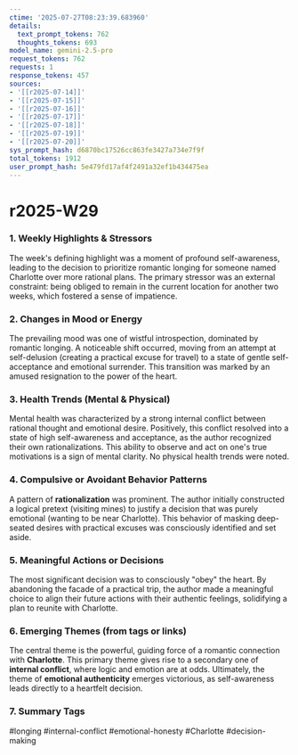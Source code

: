 ```yaml
---
ctime: '2025-07-27T08:23:39.683960'
details:
  text_prompt_tokens: 762
  thoughts_tokens: 693
model_name: gemini-2.5-pro
request_tokens: 762
requests: 1
response_tokens: 457
sources:
- '[[r2025-07-14]]'
- '[[r2025-07-15]]'
- '[[r2025-07-16]]'
- '[[r2025-07-17]]'
- '[[r2025-07-18]]'
- '[[r2025-07-19]]'
- '[[r2025-07-20]]'
sys_prompt_hash: d6870bc17526cc863fe3427a734e7f9f
total_tokens: 1912
user_prompt_hash: 5e479fd17af4f2491a32ef1b434475ea
---
```

# r2025-W29

### 1. Weekly Highlights & Stressors
The week's defining highlight was a moment of profound self-awareness, leading to the decision to prioritize romantic longing for someone named Charlotte over more rational plans. The primary stressor was an external constraint: being obliged to remain in the current location for another two weeks, which fostered a sense of impatience.

### 2. Changes in Mood or Energy
The prevailing mood was one of wistful introspection, dominated by romantic longing. A noticeable shift occurred, moving from an attempt at self-delusion (creating a practical excuse for travel) to a state of gentle self-acceptance and emotional surrender. This transition was marked by an amused resignation to the power of the heart.

### 3. Health Trends (Mental & Physical)
Mental health was characterized by a strong internal conflict between rational thought and emotional desire. Positively, this conflict resolved into a state of high self-awareness and acceptance, as the author recognized their own rationalizations. This ability to observe and act on one's true motivations is a sign of mental clarity. No physical health trends were noted.

### 4. Compulsive or Avoidant Behavior Patterns
A pattern of **rationalization** was prominent. The author initially constructed a logical pretext (visiting mines) to justify a decision that was purely emotional (wanting to be near Charlotte). This behavior of masking deep-seated desires with practical excuses was consciously identified and set aside.

### 5. Meaningful Actions or Decisions
The most significant decision was to consciously "obey" the heart. By abandoning the facade of a practical trip, the author made a meaningful choice to align their future actions with their authentic feelings, solidifying a plan to reunite with Charlotte.

### 6. Emerging Themes (from tags or links)
The central theme is the powerful, guiding force of a romantic connection with **Charlotte**. This primary theme gives rise to a secondary one of **internal conflict**, where logic and emotion are at odds. Ultimately, the theme of **emotional authenticity** emerges victorious, as self-awareness leads directly to a heartfelt decision.

### 7. Summary Tags
#longing #internal-conflict #emotional-honesty #Charlotte #decision-making